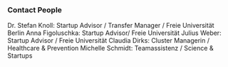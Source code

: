 ### Contact People
Dr. Stefan Knoll: Startup Advisor / Transfer Manager / Freie Universität Berlin
Anna Figoluschka: Startup Advisor/ Freie Universität
Julius Weber: Startup Advisor / Freie Universität
Claudia Dirks: Cluster Managerin / Healthcare & Prevention
Michelle Schmidt: Teamassistenz / Science & Startups